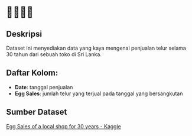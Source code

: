 # 🥚🥚🥚🥚

## Deskripsi
Dataset ini menyediakan data yang kaya mengenai penjualan telur selama 30 tahun dari sebuah toko di Sri Lanka.

## Daftar Kolom: <br>
- **Date**: tanggal penjualan
- **Egg Sales**: jumlah telur yang terjual pada tanggal yang bersangkutan

## Sumber Dataset <br>
[Egg Sales of a local shop for 30 years - Kaggle](https://www.kaggle.com/datasets/kanchana1990/egg-sales-of-a-local-shop-for-30-years)